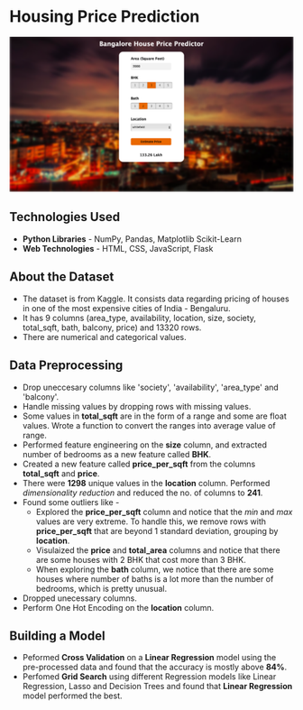 # Housing Price Prediction

![Website.png](https://github.com/madhuripawle18/HousingPricePrediction/blob/main/Website.png)

## Technologies Used 
* **Python Libraries** - NumPy, Pandas, Matplotlib Scikit-Learn 
* **Web Technologies** - HTML, CSS, JavaScript, Flask 

## About the Dataset

* The dataset is from Kaggle.  It consists data regarding pricing of houses in one of the most expensive cities of India - Bengaluru. 
* It has 9 columns (area_type, availability, location, size, society, total_sqft, bath, balcony, price) and 13320 rows.
* There are numerical and categorical values.

## Data Preprocessing

* Drop uneccesary columns like 'society', 'availability', 'area_type' and 'balcony'.
* Handle missing values by dropping rows with missing values. 
* Some values in **total_sqft** are in the form of a range and some are float values. Wrote a function to convert the ranges into average value of range.  
* Performed feature engineering on the **size** column, and extracted number of bedrooms as a new feature called **BHK**.
* Created a new feature called **price_per_sqft** from the columns **total_sqft** and **price**.
* There were **1298** unique values in the **location** column. Performed *dimensionality reduction* and reduced the no. of columns to **241**.
* Found some outliers like -
    - Explored the **price_per_sqft** column and notice that the *min* and *max* values are very extreme. To handle this, we remove rows with **price_per_sqft** that are beyond 1 standard deviation, grouping by **location**. 
    - Visulaized the **price** and **total_area** columns and notice that there are some houses with 2 BHK that cost more than 3 BHK. 
    - When exploring the **bath** column, we notice that there are some houses where number of baths is a lot more than the number of bedrooms, which is pretty unusual. 
* Dropped unecessary columns. 
* Perform One Hot Encoding on the **location** column.

## Building a Model 

* Peformed **Cross Validation** on a **Linear Regression** model using the pre-processed data and found that the accuracy is mostly above **84%**.
* Perfomed **Grid Search** using different Regression models like Linear Regression, Lasso and Decision Trees and found that **Linear Regression** model performed the best. 
